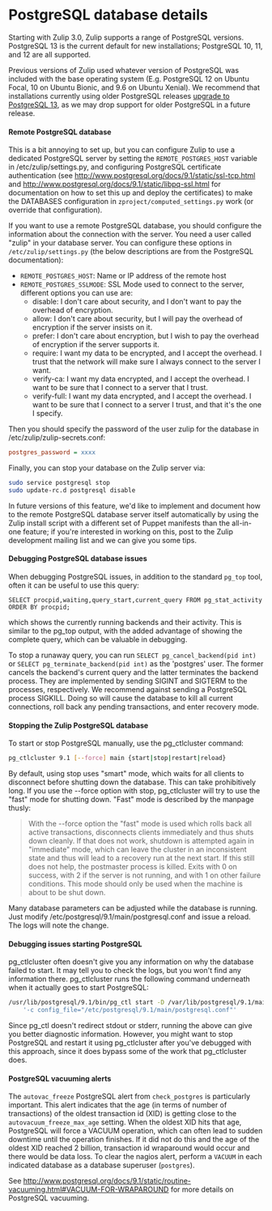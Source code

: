 PostgreSQL database details
=========================

Starting with Zulip 3.0, Zulip supports a range of PostgreSQL
versions. PostgreSQL 13 is the current default for new installations;
PostgreSQL 10, 11, and 12 are all supported.

Previous versions of Zulip used whatever version of PostgreSQL was
included with the base operating system (E.g. PostgreSQL 12 on Ubuntu
Focal, 10 on Ubuntu Bionic, and 9.6 on Ubuntu Xenial). We recommend
that installations currently using older PostgreSQL releases [upgrade
to PostgreSQL 13][upgrade-postgresql], as we may drop support for
older PostgreSQL in a future release.

[upgrade-postgresql]: ../production/upgrade-or-modify.html#upgrading-postgresql

#### Remote PostgreSQL database

This is a bit annoying to set up, but you can configure Zulip to use a
dedicated PostgreSQL server by setting the `REMOTE_POSTGRES_HOST`
variable in /etc/zulip/settings.py, and configuring PostgreSQL
certificate authentication (see
http://www.postgresql.org/docs/9.1/static/ssl-tcp.html and
http://www.postgresql.org/docs/9.1/static/libpq-ssl.html for
documentation on how to set this up and deploy the certificates) to
make the DATABASES configuration in `zproject/computed_settings.py`
work (or override that configuration).

If you want to use a remote PostgreSQL database, you should configure
the information about the connection with the server. You need a user
called "zulip" in your database server. You can configure these
options in `/etc/zulip/settings.py` (the below descriptions are from the
PostgreSQL documentation):

- `REMOTE_POSTGRES_HOST`: Name or IP address of the remote host
- `REMOTE_POSTGRES_SSLMODE`: SSL Mode used to connect to the server,
  different options you can use are:
  - disable: I don't care about security, and I don't want to pay the
    overhead of encryption.
  - allow: I don't care about security, but I will pay the overhead of
    encryption if the server insists on it.
  - prefer: I don't care about encryption, but I wish to pay the
    overhead of encryption if the server supports it.
  - require: I want my data to be encrypted, and I accept the
    overhead. I trust that the network will make sure I always connect
    to the server I want.
  - verify-ca: I want my data encrypted, and I accept the overhead. I
    want to be sure that I connect to a server that I trust.
  - verify-full: I want my data encrypted, and I accept the
    overhead. I want to be sure that I connect to a server I trust,
    and that it's the one I specify.

Then you should specify the password of the user zulip for the
database in /etc/zulip/zulip-secrets.conf:

```ini
postgres_password = xxxx
```

Finally, you can stop your database on the Zulip server via:

```bash
sudo service postgresql stop
sudo update-rc.d postgresql disable
```

In future versions of this feature, we'd like to implement and
document how to the remote PostgreSQL database server itself
automatically by using the Zulip install script with a different set
of Puppet manifests than the all-in-one feature; if you're interested
in working on this, post to the Zulip development mailing list and we
can give you some tips.

#### Debugging PostgreSQL database issues

When debugging PostgreSQL issues, in addition to the standard `pg_top`
tool, often it can be useful to use this query:

```postgresql
SELECT procpid,waiting,query_start,current_query FROM pg_stat_activity ORDER BY procpid;
```

which shows the currently running backends and their activity. This is
similar to the pg_top output, with the added advantage of showing the
complete query, which can be valuable in debugging.

To stop a runaway query, you can run
`SELECT pg_cancel_backend(pid int)` or
`SELECT pg_terminate_backend(pid int)` as the 'postgres' user. The
former cancels the backend's current query and the latter terminates
the backend process. They are implemented by sending SIGINT and
SIGTERM to the processes, respectively. We recommend against sending
a PostgreSQL process SIGKILL. Doing so will cause the database to kill
all current connections, roll back any pending transactions, and enter
recovery mode.

#### Stopping the Zulip PostgreSQL database

To start or stop PostgreSQL manually, use the pg_ctlcluster command:

```bash
pg_ctlcluster 9.1 [--force] main {start|stop|restart|reload}
```

By default, using stop uses "smart" mode, which waits for all clients
to disconnect before shutting down the database. This can take
prohibitively long. If you use the --force option with stop,
pg_ctlcluster will try to use the "fast" mode for shutting
down. "Fast" mode is described by the manpage thusly:

> With the --force option the "fast" mode is used which rolls back all
> active transactions, disconnects clients immediately and thus shuts
> down cleanly. If that does not work, shutdown is attempted again in
> "immediate" mode, which can leave the cluster in an inconsistent state
> and thus will lead to a recovery run at the next start. If this still
> does not help, the postmaster process is killed. Exits with 0 on
> success, with 2 if the server is not running, and with 1 on other
> failure conditions. This mode should only be used when the machine is
> about to be shut down.

Many database parameters can be adjusted while the database is
running. Just modify /etc/postgresql/9.1/main/postgresql.conf and
issue a reload. The logs will note the change.

#### Debugging issues starting PostgreSQL

pg_ctlcluster often doesn't give you any information on why the
database failed to start. It may tell you to check the logs, but you
won't find any information there. pg_ctlcluster runs the following
command underneath when it actually goes to start PostgreSQL:

```bash
/usr/lib/postgresql/9.1/bin/pg_ctl start -D /var/lib/postgresql/9.1/main -s -o \
    '-c config_file="/etc/postgresql/9.1/main/postgresql.conf"'
```

Since pg_ctl doesn't redirect stdout or stderr, running the above can
give you better diagnostic information. However, you might want to
stop PostgreSQL and restart it using pg_ctlcluster after you've debugged
with this approach, since it does bypass some of the work that
pg_ctlcluster does.


#### PostgreSQL vacuuming alerts

The `autovac_freeze` PostgreSQL alert from `check_postgres` is
particularly important. This alert indicates that the age (in terms
of number of transactions) of the oldest transaction id (XID) is
getting close to the `autovacuum_freeze_max_age` setting. When the
oldest XID hits that age, PostgreSQL will force a VACUUM operation,
which can often lead to sudden downtime until the operation finishes.
If it did not do this and the age of the oldest XID reached 2 billion,
transaction id wraparound would occur and there would be data loss.
To clear the nagios alert, perform a `VACUUM` in each indicated
database as a database superuser (`postgres`).

See
http://www.postgresql.org/docs/9.1/static/routine-vacuuming.html#VACUUM-FOR-WRAPAROUND
for more details on PostgreSQL vacuuming.
